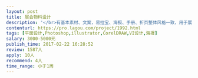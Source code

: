 ```yaml
---                
layout: post       
title: 展会物料设计           
description: '</br>有基本素材、文案，易拉宝、海报、手册、折页整体风格一致，用于展会宣传传播 </br>需要在3月5日前完成终稿。 </br>物料分别为： </br>1.易拉宝 3张（引导、产品介绍、人工智能与零售） </br>2.海报 4张（智购宝产品介绍、城市合伙人政策、销售信息、图灵猫介绍） </br>3.公司手册 1份 </br>4.折页 1张 </br>5.传单 1张（用于引流）</br></br>主要体现公司人工智能AI技术，以及VR展示效果，体现公司产品价值。</br>最好做过相关展会策划，需要北京的设计人员。</br>'     
contenturl: https://pro.lagou.com/project/1992.html      
tags: [平面设计,Photoshop,illustrator,CorelDRAW,VI设计,海报]            
salary: 3000-5000元          
publish_time: 2017-02-22 16:28:52         
review: 1587人                   
apply: 10人                   
recommend: 4人                   
time_range: 小于1周              
---                 
```

